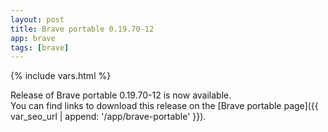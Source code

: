 ```yaml
---
layout: post
title: Brave portable 0.19.70-12
app: brave
tags: [brave]
---
```

{% include vars.html %}

Release of Brave portable 0.19.70-12 is now available.<br />
You can find links to download this release on the [Brave portable page]({{ var_seo_url | append: '/app/brave-portable' }}).